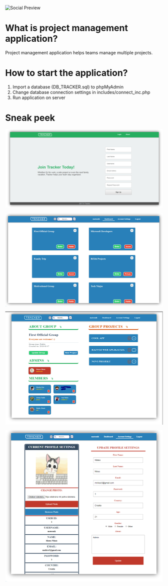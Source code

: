 ![Social Preview](https://user-images.githubusercontent.com/57192709/226385438-4f1cc331-b708-41db-ad3d-e2e6bee828a1.png)
# What is project management application?
Project management application helps teams manage multiple projects.

# How to start the application?
1. Import a database (DB_TRACKER.sql) to phpMyAdmin
2. Change database connection settings in includes/connect_inc.php
3. Run application on server


# Sneak peek

![Site](showcase/site.png)

![Dashboard](showcase/dashboard.png)

![Group](showcase/group.PNG)

![Profile](showcase/profile.png)
